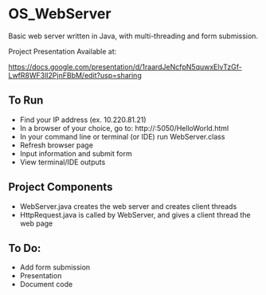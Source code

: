 # OS_WebServer

Basic web server written in Java, with multi-threading and form submission.

Project Presentation Available at:

https://docs.google.com/presentation/d/1raardJeNcfpN5quwxElvTzGf-LwfR8WF3lI2PjnFBbM/edit?usp=sharing

## To Run
- Find your IP address (ex. 10.220.81.21)
- In a browser of your choice, go to: http://<myipaddress>:5050/HelloWorld.html
- In your command line or terminal (or IDE) run WebServer.class
- Refresh browser page
- Input information and submit form
- View terminal/IDE outputs

## Project Components
- WebServer.java creates the web server and creates client threads
- HttpRequest.java is called by WebServer, and gives a client thread the web page

## To Do:
- Add form submission
- Presentation
- Document code
